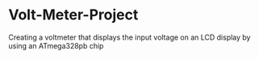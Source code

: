 # Volt-Meter-Project
Creating a voltmeter that displays the input voltage on an LCD display by using an ATmega328pb chip
